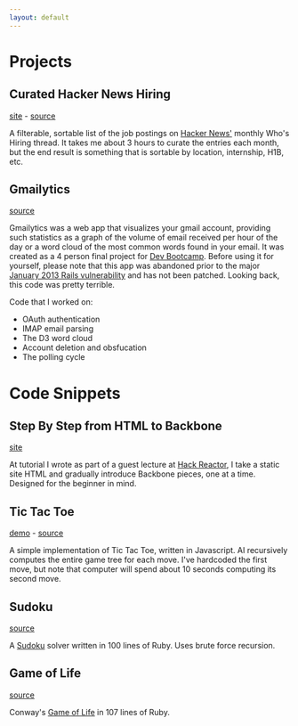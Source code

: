 ```yaml
---
layout: default
---
```


Projects
========

Curated Hacker News Hiring
--------------------------
[site](http://perspectivezoom.com/curated-hn-hiring/) - [source](https://github.com/perspectivezoom/curated-hn-hiring)

A filterable, sortable list of the job postings on [Hacker News'](https://news.ycombinator.com) monthly Who's Hiring thread. It takes me about 3 hours to curate the entries each month, but the end result is something that is sortable by location, internship, H1B, etc.

Gmailytics
----------
[source](https://github.com/bcamarda/gmailytics)

Gmailytics was a web app that visualizes your gmail account, providing such statistics as a graph of the volume of email received per hour of the day or a word cloud of the most common words found in your email. It was created as a 4 person final project for [Dev Bootcamp](http://www.devbootcamp.com). Before using it for yourself, please note that this app was abandoned prior to the major [January 2013 Rails vulnerability](http://weblog.rubyonrails.org/2013/1/8/Rails-3-2-11-3-1-10-3-0-19-and-2-3-15-have-been-released/) and has not been patched. Looking back, this code was pretty terrible.

Code that I worked on:
* OAuth authentication
* IMAP email parsing
* The D3 word cloud
* Account deletion and obsfucation
* The polling cycle

Code Snippets
=============

Step By Step from HTML to Backbone
----------------------------------
[site](https://github.com/perspectivezoom/from-html-to-backbone)

At tutorial I wrote as part of a guest lecture at [Hack Reactor](http://www.hackreactor.com), I take a static site HTML and gradually introduce Backbone pieces, one at a time. Designed for the beginner in mind.

Tic Tac Toe
------------

[demo](http://perspectivezoom.github.com/tictactoe) - [source](https://github.com/perspectivezoom/tictactoe)

A simple implementation of Tic Tac Toe, written in Javascript. AI recursively computes the entire game tree for each move. I've hardcoded the first move, but note that computer will spend about 10 seconds computing its second move.

Sudoku
------
[source](https://gist.github.com/2992997)

A [Sudoku](http://en.wikipedia.org/wiki/Sudoku) solver written in 100 lines of Ruby. Uses brute force recursion.

Game of Life
------------
[source](https://gist.github.com/3142930)

Conway's [Game of Life](http://en.wikipedia.org/wiki/Conway%27s_Game_of_Life) in 107 lines of Ruby.